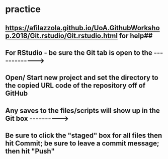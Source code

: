 # practice
## https://afilazzola.github.io/UoA.GithubWorkshop.2018/Git.rstudio/Git.rstudio.html for help##
## For RStudio - be sure the Git tab is open to the ------------->
## Open/ Start new project and set the directory to the copied URL code of the repository off of GitHub
## Any saves to the files/scripts will show up in the Git box ---------->
## Be sure to click the "staged" box for all files then hit Commit; be sure to leave a commit message; then hit "Push"